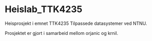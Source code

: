 # Heislab_TTK4235

Heisprosjekt i emnet TTK4235 Tilpassede datasystemer ved NTNU.

Prosjektet er gjort i samarbeid mellom orjanic og krnil.

